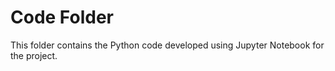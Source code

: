 # Code Folder
This folder contains the Python code developed using Jupyter Notebook for the project.
